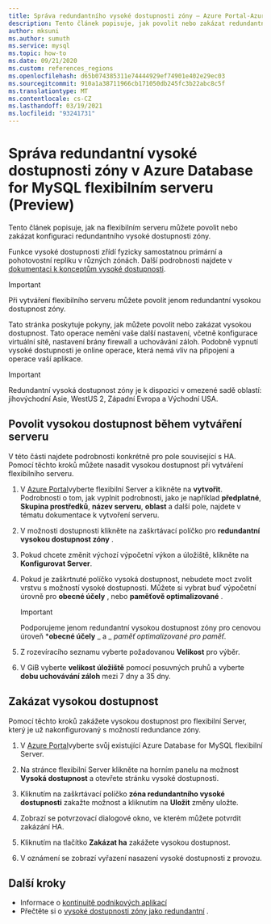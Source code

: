 ```yaml
---
title: Správa redundantního vysoké dostupnosti zóny – Azure Portal-Azure Database for MySQL flexibilní Server
description: Tento článek popisuje, jak povolit nebo zakázat redundantní vysokou dostupnost zóny v Azure Database for MySQL flexibilním serveru prostřednictvím Azure Portal.
author: mksuni
ms.author: sumuth
ms.service: mysql
ms.topic: how-to
ms.date: 09/21/2020
ms.custom: references_regions
ms.openlocfilehash: d65b074385311e74444929ef74901e402e29ec03
ms.sourcegitcommit: 910a1a38711966cb171050db245fc3b22abc8c5f
ms.translationtype: MT
ms.contentlocale: cs-CZ
ms.lasthandoff: 03/19/2021
ms.locfileid: "93241731"
---
```

# <a name="manage-zone-redundant-high-availability-in-azure-database-for-mysql-flexible-server-preview"></a>Správa redundantní vysoké dostupnosti zóny v Azure Database for MySQL flexibilním serveru (Preview)

Tento článek popisuje, jak na flexibilním serveru můžete povolit nebo zakázat konfiguraci redundantního vysoké dostupnosti zóny.

Funkce vysoké dostupnosti zřídí fyzicky samostatnou primární a pohotovostní repliku v různých zónách. Další podrobnosti najdete v [dokumentaci k konceptům vysoké dostupnosti](./concepts/../concepts-high-availability.md). 

> [!IMPORTANT]
> Při vytváření flexibilního serveru můžete povolit jenom redundantní vysokou dostupnost zóny.

Tato stránka poskytuje pokyny, jak můžete povolit nebo zakázat vysokou dostupnost. Tato operace nemění vaše další nastavení, včetně konfigurace virtuální sítě, nastavení brány firewall a uchovávání záloh. Podobně vypnutí vysoké dostupnosti je online operace, která nemá vliv na připojení a operace vaší aplikace.

> [!IMPORTANT]
> Redundantní vysoká dostupnost zóny je k dispozici v omezené sadě oblastí: jihovýchodní Asie, WestUS 2, Západní Evropa a Východní USA.  

## <a name="enable-high-availability-during-server-creation"></a>Povolit vysokou dostupnost během vytváření serveru

V této části najdete podrobnosti konkrétně pro pole související s HA. Pomocí těchto kroků můžete nasadit vysokou dostupnost při vytváření flexibilního serveru.

1.  V [Azure Portal](https://portal.azure.com/)vyberte flexibilní Server a klikněte na **vytvořit**.  Podrobnosti o tom, jak vyplnit podrobnosti, jako je například **předplatné**, **Skupina prostředků**, **název serveru**, **oblast** a další pole, najdete v tématu dokumentace k vytvoření serveru.

2.  V možnosti dostupnosti klikněte na zaškrtávací políčko pro **redundantní vysokou dostupnost zóny** .

3.  Pokud chcete změnit výchozí výpočetní výkon a úložiště, klikněte na  **Konfigurovat Server**.

4.  Pokud je zaškrtnuté políčko vysoká dostupnost, nebudete moct zvolit vrstvu s možností vysoké dostupnosti. Můžete si vybrat buď výpočetní úrovně pro **obecné účely** , nebo **paměťově optimalizované** .

    > [!IMPORTANT]
    > Podporujeme jenom redundantní vysokou dostupnost zóny pro cenovou úroveň ***obecné účely** _ a _ *_paměť optimalizované pro paměť_*.

5.  Z rozevíracího seznamu vyberte požadovanou **Velikost** pro výběr.

6.  V GiB vyberte **velikost úložiště** pomocí posuvných pruhů a vyberte **dobu uchovávání záloh** mezi 7 dny a 35 dny.   

## <a name="disable-high-availability"></a>Zakázat vysokou dostupnost

Pomocí těchto kroků zakážete vysokou dostupnost pro flexibilní Server, který je už nakonfigurovaný s možností redundance zóny.

1.  V [Azure Portal](https://portal.azure.com/)vyberte svůj existující Azure Database for MySQL flexibilní Server.

2.  Na stránce flexibilní Server klikněte na horním panelu na možnost **Vysoká dostupnost** a otevřete stránku vysoké dostupnosti.

3.  Kliknutím na zaškrtávací políčko **zóna redundantního vysoké dostupnosti** zakažte možnost a kliknutím na **Uložit** změny uložte.

4.  Zobrazí se potvrzovací dialogové okno, ve kterém můžete potvrdit zakázání HA.

5.  Kliknutím na tlačítko **Zakázat ha** zakážete vysokou dostupnost.

6.  V oznámení se zobrazí vyřazení nasazení vysoké dostupnosti z provozu.

## <a name="next-steps"></a>Další kroky

-   Informace o [kontinuitě podnikových aplikací](./concepts-business-continuity.md)
-   Přečtěte si o [vysoké dostupnosti zóny jako redundantní](./concepts-high-availability.md) .
